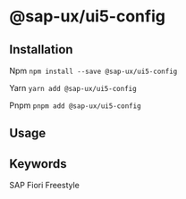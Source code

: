 # @sap-ux/ui5-config




## Installation
Npm
`npm install --save @sap-ux/ui5-config`

Yarn
`yarn add @sap-ux/ui5-config`

Pnpm
`pnpm add @sap-ux/ui5-config`

## Usage


## Keywords
SAP Fiori Freestyle
